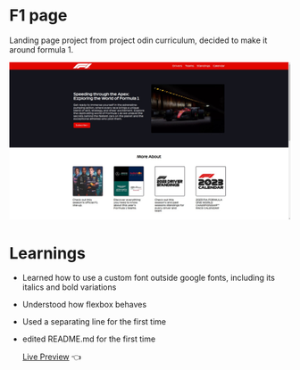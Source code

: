 # F1 page

Landing page project from project odin curriculum, decided to make it around formula 1.

<img src="./images/final-page.jpeg" />

# Learnings

- Learned how to use a custom font outside google fonts, including its italics and bold variations
- Understood how flexbox behaves
- Used a separating line for the first time
- edited README.md for the first time
  
  [Live Preview](https://raulurdanetag.github.io/Landing-page-f1/) 👈
